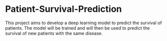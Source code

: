 # Patient-Survival-Prediction
This project aims to develop a deep learning model to predict the survival of patients. The model will be trained and will then be used to predict the survival of new patients with the same disease.
